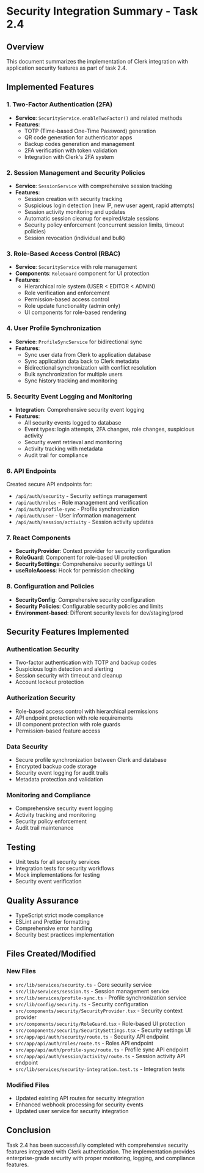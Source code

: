 # Security Integration Summary - Task 2.4

## Overview
This document summarizes the implementation of Clerk integration with application security features as part of task 2.4.

## Implemented Features

### 1. Two-Factor Authentication (2FA)
- **Service**: `SecurityService.enableTwoFactor()` and related methods
- **Features**:
  - TOTP (Time-based One-Time Password) generation
  - QR code generation for authenticator apps
  - Backup codes generation and management
  - 2FA verification with token validation
  - Integration with Clerk's 2FA system

### 2. Session Management and Security Policies
- **Service**: `SessionService` with comprehensive session tracking
- **Features**:
  - Session creation with security tracking
  - Suspicious login detection (new IP, new user agent, rapid attempts)
  - Session activity monitoring and updates
  - Automatic session cleanup for expired/stale sessions
  - Security policy enforcement (concurrent session limits, timeout policies)
  - Session revocation (individual and bulk)

### 3. Role-Based Access Control (RBAC)
- **Service**: `SecurityService` with role management
- **Components**: `RoleGuard` component for UI protection
- **Features**:
  - Hierarchical role system (USER < EDITOR < ADMIN)
  - Role verification and enforcement
  - Permission-based access control
  - Role update functionality (admin only)
  - UI components for role-based rendering

### 4. User Profile Synchronization
- **Service**: `ProfileSyncService` for bidirectional sync
- **Features**:
  - Sync user data from Clerk to application database
  - Sync application data back to Clerk metadata
  - Bidirectional synchronization with conflict resolution
  - Bulk synchronization for multiple users
  - Sync history tracking and monitoring

### 5. Security Event Logging and Monitoring
- **Integration**: Comprehensive security event logging
- **Features**:
  - All security events logged to database
  - Event types: login attempts, 2FA changes, role changes, suspicious activity
  - Security event retrieval and monitoring
  - Activity tracking with metadata
  - Audit trail for compliance

### 6. API Endpoints
Created secure API endpoints for:
- `/api/auth/security` - Security settings management
- `/api/auth/roles` - Role management and verification
- `/api/auth/profile-sync` - Profile synchronization
- `/api/auth/user` - User information management
- `/api/auth/session/activity` - Session activity updates

### 7. React Components
- **SecurityProvider**: Context provider for security configuration
- **RoleGuard**: Component for role-based UI protection
- **SecuritySettings**: Comprehensive security settings UI
- **useRoleAccess**: Hook for permission checking

### 8. Configuration and Policies
- **SecurityConfig**: Comprehensive security configuration
- **Security Policies**: Configurable security policies and limits
- **Environment-based**: Different security levels for dev/staging/prod

## Security Features Implemented

### Authentication Security
- Two-factor authentication with TOTP and backup codes
- Suspicious login detection and alerting
- Session security with timeout and cleanup
- Account lockout protection

### Authorization Security
- Role-based access control with hierarchical permissions
- API endpoint protection with role requirements
- UI component protection with role guards
- Permission-based feature access

### Data Security
- Secure profile synchronization between Clerk and database
- Encrypted backup code storage
- Security event logging for audit trails
- Metadata protection and validation

### Monitoring and Compliance
- Comprehensive security event logging
- Activity tracking and monitoring
- Security policy enforcement
- Audit trail maintenance

## Testing
- Unit tests for all security services
- Integration tests for security workflows
- Mock implementations for testing
- Security event verification

## Quality Assurance
- TypeScript strict mode compliance
- ESLint and Prettier formatting
- Comprehensive error handling
- Security best practices implementation

## Files Created/Modified

### New Files
- `src/lib/services/security.ts` - Core security service
- `src/lib/services/session.ts` - Session management service
- `src/lib/services/profile-sync.ts` - Profile synchronization service
- `src/lib/config/security.ts` - Security configuration
- `src/components/security/SecurityProvider.tsx` - Security context provider
- `src/components/security/RoleGuard.tsx` - Role-based UI protection
- `src/components/security/SecuritySettings.tsx` - Security settings UI
- `src/app/api/auth/security/route.ts` - Security API endpoint
- `src/app/api/auth/roles/route.ts` - Roles API endpoint
- `src/app/api/auth/profile-sync/route.ts` - Profile sync API endpoint
- `src/app/api/auth/session/activity/route.ts` - Session activity API endpoint
- `src/lib/services/security-integration.test.ts` - Integration tests

### Modified Files
- Updated existing API routes for security integration
- Enhanced webhook processing for security events
- Updated user service for security integration

## Conclusion
Task 2.4 has been successfully completed with comprehensive security features integrated with Clerk authentication. The implementation provides enterprise-grade security with proper monitoring, logging, and compliance features.
